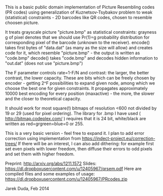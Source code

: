 This is a basic public domain implementation of Picture Resembling codes (PR codes) using generalization of Kuznetsov-Tsybakov problem to weak (statistical) constraints - 2D barcodes like QR codes, chosen to resemble choosen picture.

It treats grayscale picture "picture.bmp" as statistical constraints: grayness g of pixel denotes that we should use Pr(1)=g probability distribution for corresponding pixel of the barcode (unknown to the receiver).
encode() takes first bytes of "data.dat" (as many as the size will allow) and creates code for it, which resemble "picture.bmp" - the output is written as "code.bmp"
decode() takes "code.bmp" and decodes hidden information to "out.dat" (does not use "picture.bmp")

The F parameter controls rate=1-F/N and contrast: the larger, the better contrast, the lower capacity.
These are bits which can be freely chosen by encoder - getting 2^F possibilities to expand given node, among which we choose the best one for given constraints.
It propagates approximately 10000 best encoding for every position (maxactive) - the more, the slower and the closer to theoretical capacity.

It should work for most square(!) bitmaps of resolution <600 not divided by 19 or 29 (used for pixel ordering).
The library for .bmp I have used ( http://bitmap.codeplex.com/ ) requires that it is 24 bit, white/black are written as red=grgreen=blue=0 or 255.

This is a very basic version - feel free to expand it.
I plan to add error correction using implementation from https://indect-project.eu/correction-trees/
If there will be an interest, I can also add dithering: for example first set even pixels with lower freedom, then diffuse their errors to odd pixels and set them with higher freedom.

Preprint: http://arxiv.org/abs/1211.1572
Slides: https://dl.dropboxusercontent.com/u/12405967/qrsem.pdf
Here are compiled files and some examples of usage: https://dl.dropboxusercontent.com/u/12405967/PRcodes.zip

Jarek Duda, Feb 2014
